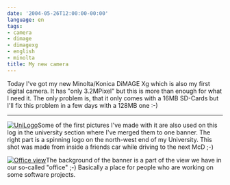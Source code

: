 ```yaml
---
date: '2004-05-26T12:00:00-00:00'
language: en
tags:
- camera
- dimage
- dimagexg
- english
- minolta
title: My new camera
---
```



Today I've got my new Minolta/Konica DiMAGE Xg which is also my first digital camera. It has "only 3.2MPixel" but this is more than enough for what I need it. The only problem is, that it only comes with a 16MB SD-Cards but I'll fix this problem in a few days with a 128MB one :-)

------------

<a href="http://weblog.zerokspot.com/wp-content/logo_web.jpg" class="left"><img src="http://weblog.zerokspot.com/wp-content/logo_log.jpg" alt="UniLogo" class="left"/></a>Some of the first pictures I've made with it are also used on this log in the university section where I've merged them to one banner. The right part is a spinning logo on the north-west end of my University. This shot was made from inside a friends car while driving to the next McD ;-)

<a href="http://weblog.zerokspot.com/wp-content/officeview_web.jpg" class="left"><img src="http://weblog.zerokspot.com/wp-content/officeview_log.jpg" alt="Office view" class="left"/></a>The background of the banner is a part of the view we have in our so-called "office" ;-) Basically a place for people who are working on some software projects.
